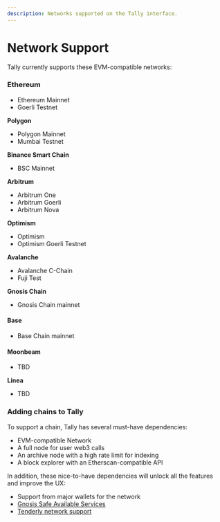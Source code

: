 ```yaml
---
description: Networks supported on the Tally interface.
---
```


# Network Support

Tally currently supports these EVM-compatible networks:

### **Ethereum**

* Ethereum Mainnet
* Goerli Testnet

**Polygon**

* Polygon Mainnet
* Mumbai Testnet

**Binance Smart Chain**&#x20;

* BSC Mainnet

**Arbitrum**

* Arbitrum One
* Arbitrum Goerli
* Arbitrum Nova

**Optimism**

* Optimism&#x20;
* Optimism Goerli Testnet

**Avalanche**

* Avalanche C-Chain
* Fuji Test

**Gnosis Chain**

* Gnosis Chain mainnet

#### Base

* Base Chain mainnet

#### Moonbeam

* TBD

**Linea**

* TBD



### Adding chains to Tally

To support a chain, Tally has several must-have dependencies:

* EVM-compatible Network
* A full node for user web3 calls
* An archive node with a high rate limit for indexing
* A block explorer with an Etherscan-compatible API

In addition, these nice-to-have dependencies will unlock all the features and improve the UX:

* Support from major wallets for the network
* [Gnosis Safe Available Services](https://docs.safe.global/safe-core-api/available-services#safe-transaction-service)
* [Tenderly network support](https://docs.tenderly.co/supported-networks-and-languages)
